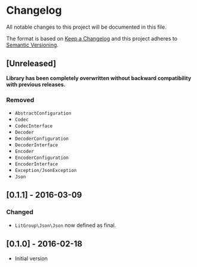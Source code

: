 # Changelog
All notable changes to this project will be documented in this file.

The format is based on [Keep a Changelog](http://keepachangelog.com/en/1.0.0/)
and this project adheres to [Semantic Versioning](http://semver.org/spec/v2.0.0.html).

## [Unreleased]

**Library has been completely overwritten without backward compatibility with
previous releases.**

### Removed
- `AbstractConfiguration`
- `Codec`
- `CodecInterface`
- `Decoder`
- `DecoderConfiguration`
- `DecoderInterface`
- `Encoder`
- `EncoderConfiguration`
- `EncoderInterface`
- `Exception/JsonException`
- `Json`


## [0.1.1] - 2016-03-09
### Changed
- `LitGroup\Json\Json` now defined as final.

## [0.1.0] - 2016-02-18
- Initial version